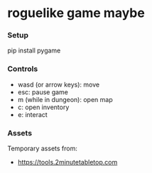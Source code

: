 # roguelike game maybe

### Setup ###
pip install pygame

### Controls ###
- wasd (or arrow keys): move
- esc: pause game
- m (while in dungeon): open map
- c: open inventory
- e: interact

### Assets ###
Temporary assets from:
- https://tools.2minutetabletop.com